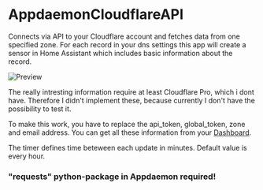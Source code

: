 # AppdaemonCloudflareAPI
Connects via API to your Cloudflare account and fetches data from one specified zone. 
For each record in your dns settings this app will create a sensor in Home Assistant which includes basic information about the record. 

![Preview](https://github.com/dolphinxjd/AppdaemonCloudflareAPI/blob/main/cloudflare.png?raw=true)

The really intresting information require at least Cloudflare Pro, which i dont have. Therefore I didn't implement these, because currently I don't have the possibility to test it. 

To make this work, you have to replace the api_token, global_token, zone and email address. You can get all these information from your [Dashboard](dash.cloudflare.com).

The timer defines time beteween each update in minutes. Default value is every hour.

### "requests" python-package in Appdaemon required!
